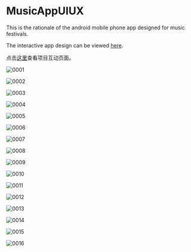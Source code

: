 # MusicAppUIUX
This is the rationale of the android mobile phone app designed for music festivals.

The interactive app design can be viewed [here](https://2amrij.axshare.com). 

点击[这里](https://2amrij.axshare.com)查看项目互动页面。

![0001](./pics/0001.jpg)

![0002](./pics/0002.jpg)

![0003](./pics/0003.jpg)

![0004](./pics/0004.jpg)

![0005](./pics/0005.jpg)

![0006](./pics/0006.jpg)

![0007](./pics/0007.jpg)

![0008](./pics/0008.jpg)

![0009](./pics/0009.jpg)

![0010](./pics/0010.jpg)

![0011](./pics/0011.jpg)

![0012](./pics/0012.jpg)

![0013](./pics/0013.jpg)

![0014](./pics/0014.jpg)

![0015](./pics/0015.jpg)

![0016](./pics/0016.jpg)
